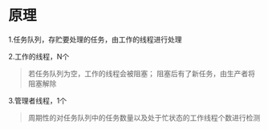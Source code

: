 # 原理

1.任务队列，存贮要处理的任务，由工作的线程进行处理

2.工作的线程，N个
>若任务队列为空，工作的线程会被阻塞；
>阻塞后有了新任务，由生产者将阻塞解除

3.管理者线程，1个
>周期性的对任务队列中的任务数量以及处于忙状态的工作线程个数进行检测